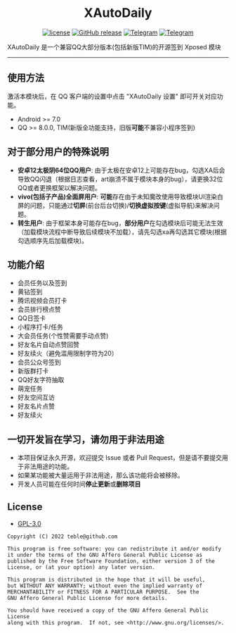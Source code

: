 <div align="center">
    <h1> XAutoDaily </h1>

[![license](https://img.shields.io/github/license/teble/XAutoDaily.svg)](https://www.gnu.org/licenses/gpl-3.0.html)
[![GitHub release](https://img.shields.io/github/release/teble/XAutoDaily.svg)](https://github.com/teble/XAutoDaily/latest)
[![Telegram](https://img.shields.io/static/v1?label=Telegram&message=Channel&color=0088cc)](https://t.me/XAutoDaily)
[![Telegram](https://img.shields.io/static/v1?label=Telegram&message=Chat&color=0088cc)](https://t.me/XAutoDailyChat)
</div>

XAutoDaily 是一个兼容QQ大部分版本(包括新版TIM)的开源签到 Xposed 模块

-----

## 使用方法

激活本模块后，在 QQ 客户端的设置中点击 "XAutoDaily 设置" 即可开关对应功能。

- Android >= 7.0
- QQ >= 8.0.0, TIM(新版全功能支持，旧版**可能**不兼容小程序签到)

## 对于部分用户的特殊说明

- **安卓12太极阴64位QQ用户**: 由于太极在安卓12上可能存在bug，勾选XA后会导致QQ闪退（根据日志查看，art崩溃不属于模块本身的bug），请更换32位QQ或者更换框架以解决问题。
- **vivo(包括子产品)全面屏用户**: **可能**存在由于未知魔改使用导致模块UI渲染白屏的问题，只能通过**切屏**(前台后台切换)/**切换虚拟按键**(虚拟导航)来解决问题。
- **转生用户**: 由于框架本身可能存在bug，**部分用户**在勾选模块后可能无法生效（加载模块流程中断导致后续模块不加载），请先勾选xa再勾选其它模块(根据勾选顺序先后加载模块)。

## 功能介绍

- 会员任务以及签到
- 黄钻签到
- 腾讯视频会员打卡
- 会员排行榜点赞
- QQ日签卡
- 小程序打卡/任务
- 大会员任务(个性赞需要手动点赞)
- 好友名片自动点赞回赞
- 好友续火（避免滥用限制字符为20）
- 会员公众号签到
- 新版群打卡
- QQ好友字符抽取
- 萌宠任务
- 好友空间互访
- 好友名片点赞
- 好友续火

## 一切开发旨在学习，请勿用于非法用途

- 本项目保证永久开源，欢迎提交 Issue 或者 Pull Request，但是请不要提交用于非法用途的功能。
- 如果某功能被大量运用于非法用途，那么该功能将会被移除。
- 开发人员可能在任何时间**停止更新**或**删除项目**

## License

- [GPL-3.0](https://www.gnu.org/licenses/gpl-3.0.html)

```
Copyright (C) 2022 teble@github.com

This program is free software: you can redistribute it and/or modify
it under the terms of the GNU Affero General Public License as
published by the Free Software Foundation, either version 3 of the
License, or (at your option) any later version.

This program is distributed in the hope that it will be useful,
but WITHOUT ANY WARRANTY; without even the implied warranty of
MERCHANTABILITY or FITNESS FOR A PARTICULAR PURPOSE.  See the
GNU Affero General Public License for more details.

You should have received a copy of the GNU Affero General Public License
along with this program.  If not, see <http://www.gnu.org/licenses/>.
```
